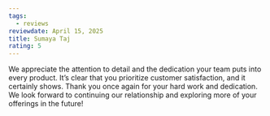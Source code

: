 ```yaml
---
tags:
  - reviews
reviewdate: April 15, 2025
title: Sumaya Taj
rating: 5
---
```

We appreciate the attention to detail and the dedication your team puts into every product. It’s clear that you prioritize customer satisfaction, and it certainly shows.
Thank you once again for your hard work and dedication. We look forward to continuing our relationship and exploring more of your offerings in the future!
